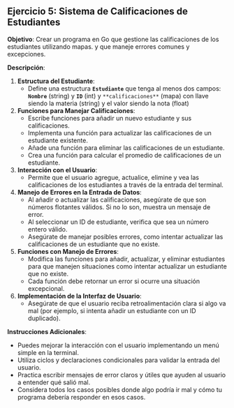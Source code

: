 ## Ejercicio 5: **Sistema de Calificaciones de Estudiantes**

**Objetivo**: Crear un programa en Go que gestione las calificaciones de los estudiantes utilizando mapas. y que maneje errores comunes y excepciones.

**Descripción**:

1. **Estructura del Estudiante**:
   - Define una estructura **`Estudiante`** que tenga al menos dos campos: **`Nombre`** (string) y **`ID`** (int) y `**calificaciones**` (mapa) con llave siendo la materia (string) y el valor siendo la nota (float)
2. **Funciones para Manejar Calificaciones**:
   - Escribe funciones para añadir un nuevo estudiante y sus calificaciones.
   - Implementa una función para actualizar las calificaciones de un estudiante existente.
   - Añade una función para eliminar las calificaciones de un estudiante.
   - Crea una función para calcular el promedio de calificaciones de un estudiante.
3. **Interacción con el Usuario**:
   - Permite que el usuario agregue, actualice, elimine y vea las calificaciones de los estudiantes a través de la entrada del terminal.
4. **Manejo de Errores en la Entrada de Datos**:
   - Al añadir o actualizar las calificaciones, asegúrate de que son números flotantes válidos. Si no lo son, muestra un mensaje de error.
   - Al seleccionar un ID de estudiante, verifica que sea un número entero válido.
   - Asegúrate de manejar posibles errores, como intentar actualizar las calificaciones de un estudiante que no existe.
5. **Funciones con Manejo de Errores**:
   - Modifica las funciones para añadir, actualizar, y eliminar estudiantes para que manejen situaciones como intentar actualizar un estudiante que no existe.
   - Cada función debe retornar un error si ocurre una situación excepcional.
6. **Implementación de la Interfaz de Usuario**:
   - Asegúrate de que el usuario reciba retroalimentación clara si algo va mal (por ejemplo, si intenta añadir un estudiante con un ID duplicado).

**Instrucciones Adicionales**:

- Puedes mejorar la interacción con el usuario implementando un menú simple en la terminal.
- Utiliza ciclos y declaraciones condicionales para validar la entrada del usuario.
- Practica escribir mensajes de error claros y útiles que ayuden al usuario a entender qué salió mal.
- Considera todos los casos posibles donde algo podría ir mal y cómo tu programa debería responder en esos casos.
